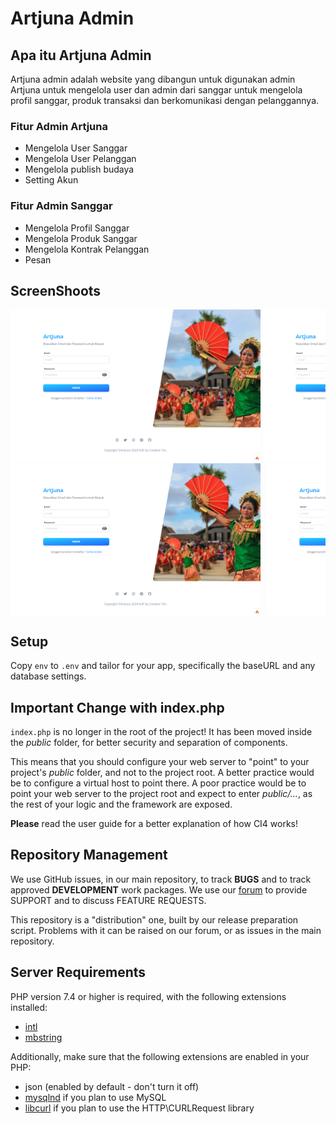 # Artjuna Admin

## Apa itu Artjuna Admin

Artjuna admin adalah website yang dibangun untuk digunakan admin Artjuna untuk mengelola user dan admin dari sanggar untuk mengelola profil sanggar, produk transaksi dan berkomunikasi dengan pelanggannya.

### Fitur Admin Artjuna

* Mengelola User Sanggar
* Mengelola User Pelanggan
* Mengelola publish budaya
* Setting Akun

### Fitur Admin Sanggar

* Mengelola Profil Sanggar
* Mengelola Produk Sanggar
* Mengelola Kontrak Pelanggan
* Pesan

## ScreenShoots

<div style="overflow-x: auto; white-space: nowrap;">
  <img src="ss/Login.png" style="display: inline-block; width: 400px; height: auto;">
  <img src="ss/Login.png" style="display: inline-block; width: 400px; height: auto;">
  <img src="ss/Login.png" style="display: inline-block; width: 400px; height: auto;">
  <img src="ss/Login.png" style="display: inline-block; width: 400px; height: auto;">  
  <img src="ss/Login.png" style="display: inline-block; width: 400px; height: auto;">
</div>
<div style="overflow-x: auto; white-space: nowrap; display: flex;">
  <img src="ss/Login.png" style="flex: 0 0 auto; width: 400px; height: auto; margin-right: 10px;">
  <img src="ss/Login.png" style="flex: 0 0 auto; width: 400px; height: auto; margin-right: 10px;">
  <img src="ss/Login.png" style="flex: 0 0 auto; width: 400px; height: auto; margin-right: 10px;">
</div>

<script>
document.addEventListener('DOMContentLoaded', function() {
    const images = document.querySelectorAll('img');
    images.forEach(img => {
        img.addEventListener('click', () => {
            window.open(img.src);
        });
    });
});
</script>


## Setup

Copy `env` to `.env` and tailor for your app, specifically the baseURL
and any database settings.

## Important Change with index.php

`index.php` is no longer in the root of the project! It has been moved inside the *public* folder,
for better security and separation of components.

This means that you should configure your web server to "point" to your project's *public* folder, and
not to the project root. A better practice would be to configure a virtual host to point there. A poor practice would be to point your web server to the project root and expect to enter *public/...*, as the rest of your logic and the
framework are exposed.

**Please** read the user guide for a better explanation of how CI4 works!

## Repository Management

We use GitHub issues, in our main repository, to track **BUGS** and to track approved **DEVELOPMENT** work packages.
We use our [forum](http://forum.codeigniter.com) to provide SUPPORT and to discuss
FEATURE REQUESTS.

This repository is a "distribution" one, built by our release preparation script.
Problems with it can be raised on our forum, or as issues in the main repository.

## Server Requirements

PHP version 7.4 or higher is required, with the following extensions installed:

- [intl](http://php.net/manual/en/intl.requirements.php)
- [mbstring](http://php.net/manual/en/mbstring.installation.php)

Additionally, make sure that the following extensions are enabled in your PHP:

- json (enabled by default - don't turn it off)
- [mysqlnd](http://php.net/manual/en/mysqlnd.install.php) if you plan to use MySQL
- [libcurl](http://php.net/manual/en/curl.requirements.php) if you plan to use the HTTP\CURLRequest library
